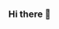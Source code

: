 ### Hi there 👋

<!--
**Ca1pha/Ca1pha** is a ✨ _special_ ✨ repository because its `README.md` (this file) appears on your GitHub profile.

![Banner](/canarypage.png)
Format: ![Alt Text](url)
[![Hits](https://hits.seeyoufarm.com/api/count/incr/badge.svg?url=https%3A%2F%2Fgithub.com%2FCa1pha&count_bg=%2300A2FF&title_bg=%23555555&icon=visualstudiocode.svg&icon_color=%23E7E7E7&title=Calpha&edge_flat=false)](https://hits.seeyoufarm.com)
# 제목 없음

[https://www.youtube.com/watch?v=85QTu47Wnu4&feature=youtu.be&ab_channel=%EC%B9%BC%ED%8C%8CX](https://www.youtube.com/watch?v=85QTu47Wnu4&feature=youtu.be&ab_channel=%EC%B9%BC%ED%8C%8CX)
Here are some ideas to get you started:

- 🔭 I’m currently working on ...
- 🌱 I’m currently learning ...
- 👯 I’m looking to collaborate on ...
- 🤔 I’m looking for help with ...
- 💬 Ask me about ...
- 📫 How to reach me: ...
- 😄 Pronouns: ...
- ⚡ Fun fact: ...
-->
